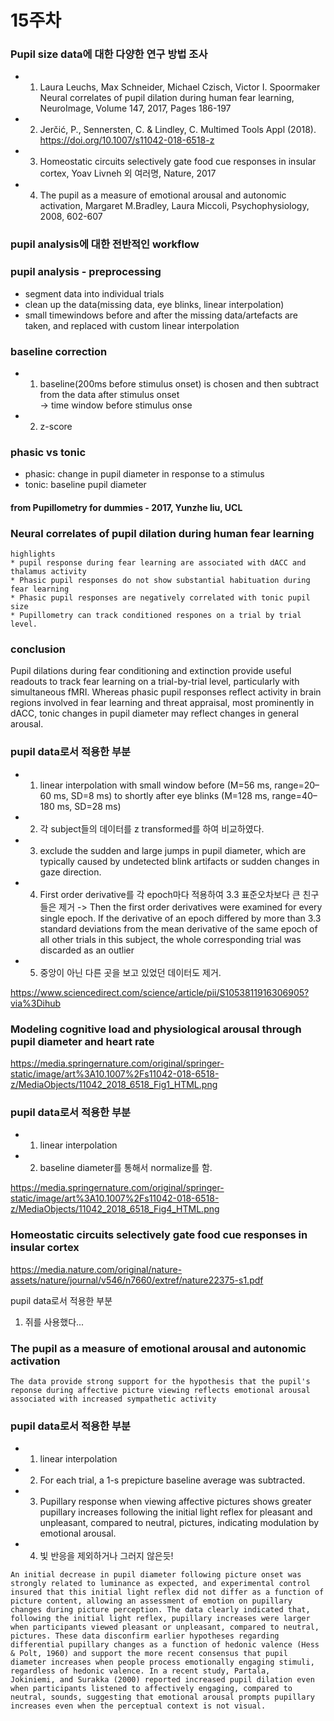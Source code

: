 15주차
=====

### Pupil size data에 대한 다양한 연구 방법 조사

* 1. Laura Leuchs, Max Schneider, Michael Czisch, Victor I. Spoormaker Neural correlates of pupil dilation during human fear learning, NeuroImage, Volume 147, 2017, Pages 186-197

* 2. Jerčić, P., Sennersten, C. & Lindley, C. Multimed Tools Appl (2018). https://doi.org/10.1007/s11042-018-6518-z

* 3. Homeostatic circuits selectively gate food cue responses in insular cortex, Yoav Livneh 외 여러명, Nature, 2017

* 4. The pupil as a measure of emotional arousal and autonomic activation, Margaret M.Bradley, Laura Miccoli, Psychophysiology, 2008, 602-607

### pupil analysis에 대한 전반적인 workflow

### pupil analysis - preprocessing

* segment data into individual trials
* clean up the data(missing data, eye blinks, linear interpolation)
* small timewindows before and after the missing data/artefacts are taken, and replaced with custom linear interpolation

### baseline correction
* 1. baseline(200ms before stimulus onset) is chosen and then subtract from the data after stimulus onset  
-> time window before stimulus onse
* 2. z-score

### phasic vs tonic

* phasic: change in pupil diameter in response to a stimulus
* tonic: baseline pupil diameter

#### from Pupillometry for dummies - 2017, Yunzhe liu, UCL

### Neural correlates of pupil dilation during human fear learning

```
highlights
* pupil response during fear learning are associated with dACC and thalamus activity
* Phasic pupil responses do not show substantial habituation during fear learning
* Phasic pupil responses are negatively correlated with tonic pupil size
* Pupillometry can track conditioned respones on a trial by trial level.

```
### conclusion

Pupil dilations during fear conditioning and extinction provide useful readouts to track fear learning on a trial-by-trial level, particularly with simultaneous fMRI. Whereas phasic pupil responses reflect activity in brain regions involved in fear learning and threat appraisal, most prominently in dACC, tonic changes in pupil diameter may reflect changes in general arousal.

### pupil data로서 적용한 부분

* 1. linear interpolation with small window before (M=56 ms, range=20–60 ms, SD=8 ms) to shortly after eye blinks (M=128 ms, range=40–180 ms, SD=28 ms)
* 2. 각 subject들의 데이터를 z transformed를 하여 비교하였다.
* 3. exclude the sudden and large jumps in pupil diameter, which are typically caused by undetected blink artifacts or sudden changes in gaze direction.
* 4. First order derivative를 각 epoch마다 적용하여 3.3 표준오차보다 큰 친구들은 제거
-> Then the first order derivatives were examined for every single epoch. If the derivative of an epoch differed by more than 3.3 standard deviations from the mean derivative of the same epoch of all other trials in this subject, the whole corresponding trial was discarded as an outlier
* 5. 중앙이 아닌 다른 곳을 보고 있었던 데이터도 제거.

https://www.sciencedirect.com/science/article/pii/S1053811916306905?via%3Dihub

### Modeling cognitive load and physiological arousal through pupil diameter and heart rate

https://media.springernature.com/original/springer-static/image/art%3A10.1007%2Fs11042-018-6518-z/MediaObjects/11042_2018_6518_Fig1_HTML.png

### pupil data로서 적용한 부분

* 1. linear interpolation
* 2. baseline diameter를 통해서 normalize를 함.

https://media.springernature.com/original/springer-static/image/art%3A10.1007%2Fs11042-018-6518-z/MediaObjects/11042_2018_6518_Fig4_HTML.png

### Homeostatic circuits selectively gate food cue responses in insular cortex

https://media.nature.com/original/nature-assets/nature/journal/v546/n7660/extref/nature22375-s1.pdf

pupil data로서 적용한 부분

1. 쥐를 사용했다...

### The pupil as a measure of emotional arousal and autonomic activation


```
The data provide strong support for the hypothesis that the pupil's reponse during affective picture viewing reflects emotional arousal
associated with increased sympathetic activity
```

### pupil data로서 적용한 부분

* 1. linear interpolation
* 2. For each trial, a 1-s prepicture baseline average was subtracted.
* 3. Pupillary response when viewing affective pictures shows greater pupillary increases following the initial light reflex for pleasant and unpleasant, compared to neutral, pictures, indicating modulation by emotional arousal. 
* 4. 빛 반응을 제외하거나 그러지 않은듯!

```
An initial decrease in pupil diameter following picture onset was strongly related to luminance as expected, and experimental control
insured that this initial light reflex did not differ as a function of picture content, allowing an assessment of emotion on pupillary
changes during picture perception. The data clearly indicated that, following the initial light reflex, pupillary increases were larger
when participants viewed pleasant or unpleasant, compared to neutral, pictures. These data disconfirm earlier hypotheses regarding
differential pupillary changes as a function of hedonic valence (Hess & Polt, 1960) and support the more recent consensus that pupil
diameter increases when people process emotionally engaging stimuli, regardless of hedonic valence. In a recent study, Partala,
Jokiniemi, and Surakka (2000) reported increased pupil dilation even when participants listened to affectively engaging, compared to
neutral, sounds, suggesting that emotional arousal prompts pupillary increases even when the perceptual context is not visual.

```



